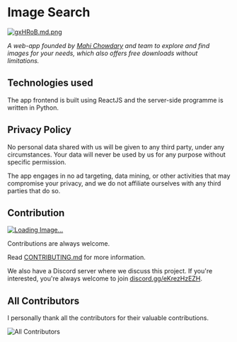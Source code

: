 # Image Search

[![gxHRoB.md.png](https://iili.io/gxHRoB.md.png)](https://freeimage.host/i/gxHRoB)

*A web-app founded by [Mahi Chowdary](https://github.com/Mahich123/) and team to explore and find images for your needs, which also offers free downloads without limitations.*

## Technologies used

The app frontend is built using ReactJS and the server-side programme is written in Python.

## Privacy Policy

No personal data shared with us will be given to any third party, under any circumstances. Your data will never be used by us for any purpose without specific permission.

The app engages in no ad targeting, data mining, or other activities that may compromise your privacy, and we do not affiliate ourselves with any third parties that do so.

## Contribution

[![Loading Image...](https://img.shields.io/github/issues/Mahich123/Image_Search?color=orange)](https://github.com/Mahich123/Image_Search/issues)

Contributions are always welcome.

Read [CONTRIBUTING.md]() for more information.

We also have a Discord server where we discuss this project. If you're interested, you're always welcome to join [discord.gg/eKrezHzEZH](https://discord.gg/eKrezHzEZH).

## All Contributors

I personally thank all the contributors for their valuable contributions.

![All Contributors](https://contributors-img.web.app/image?repo=mahich123/Image_Search)
